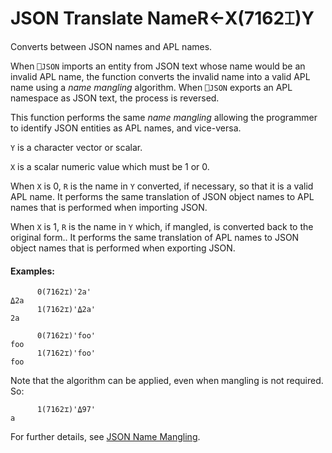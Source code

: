 




<h1 class="heading"><span class="name">JSON Translate Name</span><span class="command">R←X(7162⌶)Y</span></h1>

Converts between JSON names and APL names.


When `⎕JSON` imports an entity from JSON text whose name would be an invalid APL name, the function converts the invalid name into a valid APL name using a *name mangling* algorithm. When `⎕JSON` exports an APL namespace as JSON text, the process is reversed.


This function performs the same *name mangling* allowing the programmer to identify JSON entities as APL names, and vice-versa.



`Y` is a character vector or scalar.


`X` is a scalar numeric value which must be 1 or 0.


When `X` is 0, `R` is the name in `Y` converted, if necessary, so that it is a valid APL name. It performs the same translation of JSON object names to APL names that is performed when importing JSON.


When `X` is 1, `R` is the name in `Y` which, if mangled, is converted back to the original form.. It performs the same translation of APL names to JSON object names that is performed when exporting JSON.

#### Examples:
```apl
      0(7162⌶)'2a'
⍙2a
      1(7162⌶)'⍙2a'
2a
```
```apl
      0(7162⌶)'foo'
foo
      1(7162⌶)'foo'
foo

```


Note that the algorithm can be applied, even when mangling is not required. So:
```apl
      1(7162⌶)'⍙97'
a
```


For further details, see [JSON Name Mangling](../../system-functions/system-functions-a-z/system-functions-a-z/json-convert/json.md).


